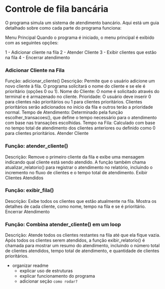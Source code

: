 # Controle de fila bancária

O programa simula um sistema de atendimento bancário. Aqui está um guia detalhado sobre como cada parte do programa funciona:

Menu Principal
Quando o programa é iniciado, o menu principal é exibido com as seguintes opções:

1 - Adicionar cliente na fila
2 - Atender Cliente
3 - Exibir clientes que estão na fila
4 - Encerrar atendimento

### Adicionar Cliente na Fila

Função: adicionar_cliente()
Descrição: Permite que o usuário adicione um novo cliente à fila. O programa solicitará o nome do cliente e se ele é prioritário (opções 0 ou 1).
Nome do Cliente: O nome é solicitado através do terminal e é armazenado no cliente.
Prioridade: O usuário deve inserir 0 para clientes não prioritários ou 1 para clientes prioritários. Clientes prioritários serão adicionados no início da fila e outros terão a prioridade normal.
Tempo de Atendimento: Determinado pela função escolher_transacoes(), que define o tempo necessário para o atendimento com base nas transações escolhidas.
Tempo na Fila: Calculado com base no tempo total de atendimento dos clientes anteriores ou definido como 0 para clientes prioritários.
Atender Cliente

### Função: atender_cliente()
Descrição: Remove o primeiro cliente da fila e exibe uma mensagem indicando qual cliente está sendo atendido. A função também chama atualizar_relatorio() para registrar o atendimento no relatório, incluindo o incremento no fluxo de clientes e o tempo total de atendimento.
Exibir Clientes Atendidos

### Função: exibir_fila()
Descrição: Exibe todos os clientes que estão atualmente na fila. Mostra os detalhes de cada cliente, como nome, tempo na fila e se é prioritário.
Encerrar Atendimento

### Função: Combina atender_cliente() em um loop
Descrição: Atende todos os clientes restantes na fila até que ela fique vazia. Após todos os clientes serem atendidos, a função exibir_relatorio() é chamada para mostrar um resumo do atendimento, incluindo o número total de clientes atendidos, tempo total de atendimento, e quantidade de clientes prioritários.


- organizar readme
  - explicar uso de estruturas
  - explicar funcionamento do programa
  - adicionar seção `como rodar? `
